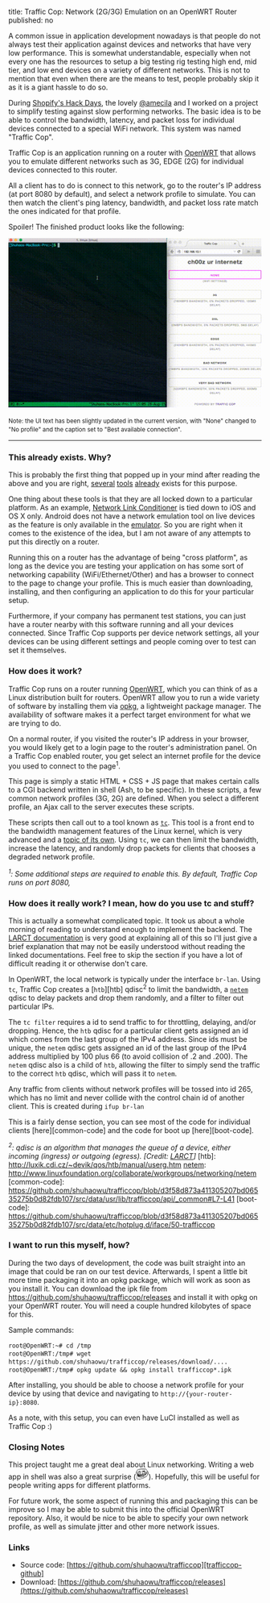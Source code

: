 title: Traffic Cop: Network (2G/3G) Emulation on an OpenWRT Router
published: no

A common issue in application development nowadays is that people do not always test their application against devices and networks that have very low performance. This is somewhat understandable, especially when not every one has the resources to setup a big testing rig testing high end, mid tier, and low end devices on a variety of different networks. This is not to mention that even when there are the means to test, people probably skip it as it is a giant hassle to do so.

During [Shopify's Hack Days][hackdays], the lovely [@amecila][amecila] and I worked on a project to simplify testing against slow performing networks. The basic idea is to be able to control the bandwidth, latency, and packet loss for individual devices connected to a special WiFi network. This system was named "Traffic Cop". 

Traffic Cop is an application running on a router with [OpenWRT][openwrt] that allows you to emulate different networks such as 3G, EDGE (2G) for individual devices connected to this router. 

All a client has to do is connect to this network, go to the router's IP address (at port 8080 by default), and select a network profile to simulate. You can then watch the client's ping latency, bandwidth, and packet loss rate match the ones indicated for that profile.

Spoiler! The finished product looks like the following:

<div class="center">
  <img src="/static/img/network-emulation-on-your-router/demo.gif" />
  <p><small>Note: the UI text has been slightly updated in the current version, with "None" changed to "No profile" and the caption set to "Best available connection".</small></p>
</div>

[trafficcop-github]: https://github.com/shuhaowu/trafficcop
[hackdays]: https://www.shopify.com/blog/7530964-inside-shopify-hack-days
[amecila]: https://github.com/amecila
[img2]: /static/img/aosp-intellij/project-structure-dep.png

------------------------------------------------------------------------------

### This already exists. Why? ###

This is probably the first thing that popped up in your mind after reading the above and you are right, [several][network-link-conditioner] [tools][android-network-delay] [already][network-emulator-toolkit] exists for this purpose.

One thing about these tools is that they are all locked down to a particular platform. As an example, [Network Link Conditioner][network-link-conditioner] is tied down to iOS and OS X only. Android does not have a network emulation tool on live devices as the feature is only available in the [emulator][android-network-delay]. So you are right when it comes to the existence of the idea, but I am not aware of any attempts to put this directly on a router.

Running this on a router has the advantage of being "cross platform", as long as the device you are testing your application on has some sort of networking capability (WiFi/Ethernet/Other) and has a browser to connect to the page to change your profile. This is much easier than downloading, installing, and then configuring an application to do this for your particular setup.

Furthermore, if your company has permanent test stations, you can just have a router nearby with this software running and all your devices connected. Since Traffic Cop supports per device network settings, all your devices can be using different settings and people coming over to test can set it themselves.

[network-link-conditioner]: http://nshipster.com/network-link-conditioner/
[android-network-delay]: https://developer.android.com/tools/devices/emulator.html#netdelay
[network-emulator-toolkit]: https://blog.mrpol.nl/2010/01/14/network-emulator-toolkit/
[netem]: http://www.linuxfoundation.org/collaborate/workgroups/networking/netem

### How does it work? ###

Traffic Cop runs on a router running [OpenWRT][openwrt], which you can think of as a Linux distribution built for routers. OpenWRT allow you to run a wide variety of software by installing them via [opkg][opkg], a lightweight package manager. The availability of software makes it a perfect target environment for what we are trying to do.

On a normal router, if you visited the router's IP address in your browser, you would likely get to a login page to the router's administration panel. On a Traffic Cop enabled router, you get select an internet profile for the device you used to connect to the page<sup>1</sup>.

This page is simply a static HTML + CSS + JS page that makes certain calls to a CGI backend written in shell (Ash, to be specific). In these scripts, a few common network profiles (3G, 2G) are defined. When you select a different profile, an Ajax call to the server executes these scripts.

These scripts then call out to a tool known as [`tc`][tc]. This tool is a front end to the bandwidth management features of the Linux kernel, which is very advanced and a [topic of its own][lartc-doc]. Using `tc`, we can then limit the bandwidth, increase the latency, and randomly drop packets for clients that chooses a degraded network profile.

*<sup>1</sup>: Some additional steps are required to enable this. By default, Traffic Cop runs on port 8080,*

[opkg]: http://wiki.openwrt.org/doc/techref/opkg
[openwrt]: https://openwrt.org/
[tc]: http://linux.die.net/man/8/tc
[lartc-doc]: http://lartc.org/howto/lartc.qdisc.html

### How does it really work? I mean, how do you use tc and stuff? ###

This is actually a somewhat complicated topic. It took us about a whole morning of reading to understand enough to implement the backend. The [LARCT documentation][lartc-doc] is very good at explaining all of this so I'll just give a brief explanation that may not be easily understood without reading the linked documentations. Feel free to skip the section if you have a lot of difficult reading it or otherwise don't care.

In OpenWRT, the local network is typically under the interface `br-lan`. Using `tc`, Traffic Cop creates a [`htb`][htb] qdisc<sup>2</sup> to limit the bandwidth, a [`netem`][netem] qdisc to delay packets and drop them randomly, and a filter to filter out particular IPs.

The `tc filter` requires a id to send traffic to for throttling, delaying, and/or dropping. Hence, the `htb` qdisc for a particular client gets assigned an id which comes from the last group of the IPv4 address. Since ids must be unique, the `netem` qdisc gets assigned an id of the last group of the IPv4 address multiplied by 100 plus 66 (to avoid collision of .2 and .200). The `netem` qdisc also is a child of `htb`, allowing the filter to simply send the traffic to the correct `htb` qdisc, which will pass it to `netem`.

Any traffic from clients without network profiles will be tossed into id 265, which has no limit and never collide with the control chain id of another client. This is created during `ifup br-lan`

This is a fairly dense section, you can see most of the code for individual clients [here][common-code] and the code for boot up [here][boot-code].

*<sup>2</sup>: qdisc is an algorithm that manages the queue of a device, either incoming (ingress) or outgoing (egress). [Credit: [LARCT][lartc-doc]]*
[htb]: http://luxik.cdi.cz/~devik/qos/htb/manual/userg.htm
[netem]: http://www.linuxfoundation.org/collaborate/workgroups/networking/netem
[common-code]: https://github.com/shuhaowu/trafficcop/blob/d3f58d873a411305207bd06535275b0d82fdb107/src/data/usr/lib/trafficcop/api/_common#L7-L41
[boot-code]: https://github.com/shuhaowu/trafficcop/blob/d3f58d873a411305207bd06535275b0d82fdb107/src/data/etc/hotplug.d/iface/50-trafficcop

### I want to run this myself, how? ###

During the two days of development, the code was built straight into an image that could be ran on our test device. Afterwards, I spent a little bit more time packaging it into an opkg package, which will work as soon as you install it. You can download the ipk file from https://github.com/shuhaowu/trafficcop/releases and install it with opkg on your OpenWRT router. You will need a couple hundred kilobytes of space for this.

Sample commands:

    root@OpenWRT:~# cd /tmp
    root@OpenWRT:/tmp# wget https://github.com/shuhaowu/trafficcop/releases/download/....
    root@OpenWRT:/tmp# opkg update && opkg install trafficcop*.ipk

After installing, you should be able to choose a network profile for your device by using that device and navigating to `http://{your-router-ip}:8080`.

As a note, with this setup, you can even have LuCI installed as well as Traffic Cop :)

### Closing Notes ###

This project taught me a great deal about Linux networking. Writing a web app in shell was also a great surprise (![:troll:](/static/img/trollface-emoticon.png)). Hopefully, this will be useful for people writing apps for different platforms.

For future work, the some aspect of running this and packaging this can be improve so I may be able to submit this into the official OpenWRT repository. Also, it would be nice to be able to specify your own network profile, as well as simulate jitter and other more network issues.

### Links ###

- Source code: [https://github.com/shuhaowu/trafficcop][trafficcop-github]
- Download: [https://github.com/shuhaowu/trafficcop/releases](https://github.com/shuhaowu/trafficcop/releases)
